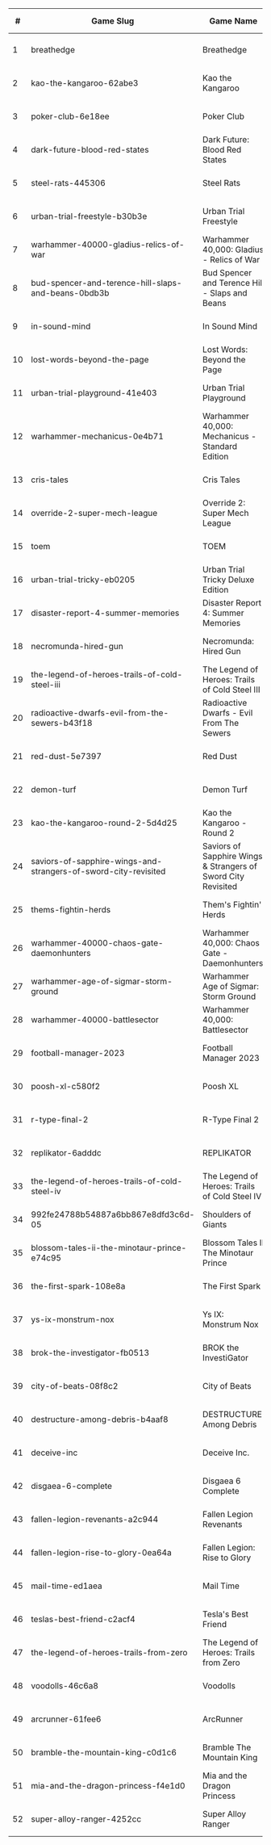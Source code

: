 |#|Game Slug|Game Name|Base Price|Discount (%)|Starts|Ends|
|---|---|---|---|---|---|---|
|1|breathedge|Breathedge|24,99€|100|2023-04-27 15h|2023-05-04 15h|
|2|kao-the-kangaroo-62abe3|Kao the Kangaroo|29,99€|100|2023-05-04 15h|2023-05-11 15h|
|3|poker-club-6e18ee|Poker Club|19,99€|100|2023-04-27 15h|2023-05-04 15h|
|4|dark-future-blood-red-states|Dark Future: Blood Red States|19,99€|90|2023-05-25 15h|2023-06-01 15h|
|5|steel-rats-445306|Steel Rats|9,99€|90|2023-05-04 15h|2023-05-11 15h|
|6|urban-trial-freestyle-b30b3e|Urban Trial Freestyle|6,99€|90|2023-05-04 15h|2023-05-11 15h|
|7|warhammer-40000-gladius-relics-of-war|Warhammer 40,000: Gladius - Relics of War|31,99€|90|2023-05-25 15h|2023-06-01 15h|
|8|bud-spencer-and-terence-hill-slaps-and-beans-0bdb3b|Bud Spencer and Terence Hill - Slaps and Beans|19,98€|85|2023-06-16 04h|2023-08-02 04h|
|9|in-sound-mind|In Sound Mind|34,99€|85|2023-04-28 14h|2023-05-12 14h|
|10|lost-words-beyond-the-page|Lost Words: Beyond the Page|14,99€|85|2023-04-28 14h|2023-05-12 14h|
|11|urban-trial-playground-41e403|Urban Trial Playground|6,99€|85|2023-05-04 15h|2023-05-11 15h|
|12|warhammer-mechanicus-0e4b71|Warhammer 40,000: Mechanicus - Standard Edition|29,99€|84|2023-05-25 15h|2023-06-01 15h|
|13|cris-tales|Cris Tales|39,99€|80|2023-04-28 14h|2023-05-12 14h|
|14|override-2-super-mech-league|Override 2: Super Mech League|29,99€|80|2023-04-28 14h|2023-05-12 14h|
|15|toem|TOEM|15,99€|70|2023-09-11 16h|2023-09-24 16h|
|16|urban-trial-tricky-eb0205|Urban Trial Tricky Deluxe Edition|19,99€|70|2023-05-04 15h|2023-05-11 15h|
|17|disaster-report-4-summer-memories|Disaster Report 4: Summer Memories|59,99€|60|2023-04-27 23h|2023-05-11 23h|
|18|necromunda-hired-gun|Necromunda: Hired Gun|39,99€|60|2023-05-25 15h|2023-06-01 15h|
|19|the-legend-of-heroes-trails-of-cold-steel-iii|The Legend of Heroes: Trails of Cold Steel III|59,99€|60|2023-04-27 23h|2023-05-11 23h|
|20|radioactive-dwarfs-evil-from-the-sewers-b43f18|Radioactive Dwarfs - Evil From The Sewers|3,99€|55|2023-05-01 13h|2023-05-08 13h|
|21|red-dust-5e7397|Red Dust|4,49€|55|2023-05-01 13h|2024-04-08 13h|
|22|demon-turf|Demon Turf|21,99€|50|2023-05-08 14h|2023-05-15 14h|
|23|kao-the-kangaroo-round-2-5d4d25|Kao the Kangaroo - Round 2|1,99€|50|2023-05-04 15h|2023-05-11 15h|
|24|saviors-of-sapphire-wings-and-strangers-of-sword-city-revisited|Saviors of Sapphire Wings & Strangers of Sword City Revisited|49,99€|50|2023-04-27 23h|2023-05-11 23h|
|25|thems-fightin-herds|Them's Fightin' Herds|19,99€|50|2023-04-28 14h|2023-05-12 14h|
|26|warhammer-40000-chaos-gate-daemonhunters|Warhammer 40,000: Chaos Gate - Daemonhunters|44,99€|50|2023-05-25 15h|2023-06-01 15h|
|27|warhammer-age-of-sigmar-storm-ground|Warhammer Age of Sigmar: Storm Ground|19,99€|50|2023-05-25 15h|2023-06-01 15h|
|28|warhammer-40000-battlesector|Warhammer 40,000: Battlesector|31,99€|45|2023-05-25 15h|2023-06-01 15h|
|29|football-manager-2023|Football Manager 2023|59,99€|40|2023-05-15 16h|2023-05-22 16h|
|30|poosh-xl-c580f2|Poosh XL|4,49€|40|2023-05-08 11h|2023-05-22 11h|
|31|r-type-final-2|R-Type Final 2|39,99€|40|2023-04-27 23h|2023-05-11 23h|
|32|replikator-6adddc|REPLIKATOR|9,99€|40|2023-05-01 13h|2023-05-08 13h|
|33|the-legend-of-heroes-trails-of-cold-steel-iv|The Legend of Heroes: Trails of Cold Steel IV|59,99€|40|2023-04-27 23h|2023-05-11 23h|
|34|992fe24788b54887a6bb867e8dfd3c6d-05|Shoulders of Giants|15,99€|35|2023-05-09 13h|2023-05-16 13h|
|35|blossom-tales-ii-the-minotaur-prince-e74c95|Blossom Tales II The Minotaur Prince|12,49€|30|2023-05-08 14h|2023-05-15 14h|
|36|the-first-spark-108e8a|The First Spark|3,59€|30|2023-04-27 16h|2023-05-11 16h|
|37|ys-ix-monstrum-nox|Ys IX: Monstrum Nox|59,99€|30|2023-04-27 23h|2023-05-11 23h|
|38|brok-the-investigator-fb0513|BROK the InvestiGator|17,99€|25|2023-05-04 14h|2023-05-11 14h|
|39|city-of-beats-08f8c2|City of Beats|19,99€|20|2023-05-01 13h|2023-05-08 13h|
|40|destructure-among-debris-b4aaf8|DESTRUCTURE: Among Debris|7,19€|20|2023-04-27 13h|2023-05-11 13h|
|41|deceive-inc|Deceive Inc.|19,99€|20|2023-04-27 13h|2023-05-01 13h|
|42|disgaea-6-complete|Disgaea 6 Complete|59,99€|20|2023-04-27 23h|2023-05-11 23h|
|43|fallen-legion-revenants-a2c944|Fallen Legion Revenants|39,99€|20|2023-04-27 23h|2023-05-11 23h|
|44|fallen-legion-rise-to-glory-0ea64a|Fallen Legion: Rise to Glory|29,99€|20|2023-04-27 23h|2023-05-11 23h|
|45|mail-time-ed1aea|Mail Time|19,99€|20|2023-04-27 16h|2023-05-04 16h|
|46|teslas-best-friend-c2acf4|Tesla's Best Friend|4,49€|20|2023-04-27 16h|2023-05-11 16h|
|47|the-legend-of-heroes-trails-from-zero|The Legend of Heroes: Trails from Zero|39,99€|20|2023-04-27 23h|2023-05-11 23h|
|48|voodolls-46c6a8|Voodolls|17,99€|20|2023-05-11 15h|2023-05-25 15h|
|49|arcrunner-61fee6|ArcRunner|17,99€|10|2023-04-27 11h|2023-05-04 11h|
|50|bramble-the-mountain-king-c0d1c6|Bramble The Mountain King|31,39€|10|2023-04-27 13h|2023-05-10 13h|
|51|mia-and-the-dragon-princess-f4e1d0|Mia and the Dragon Princess|11,69€|10|2023-05-04 11h|2023-05-10 11h|
|52|super-alloy-ranger-4252cc|Super Alloy Ranger|8,99€|10|2023-04-28 13h|2023-05-04 13h|

